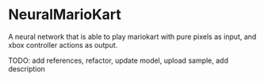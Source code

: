 # NeuralMarioKart
A neural network that is able to play mariokart with pure pixels as input, and xbox controller actions as output.

TODO: 
add references, refactor, update model, upload sample, add description 
